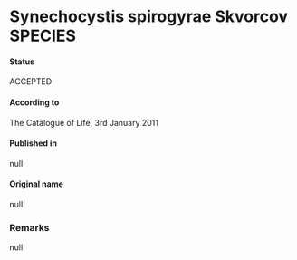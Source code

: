 Synechocystis spirogyrae Skvorcov SPECIES
=======

#### Status
ACCEPTED

#### According to
The Catalogue of Life, 3rd January 2011

#### Published in
null

#### Original name
null

### Remarks
null